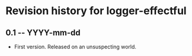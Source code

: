 # Revision history for logger-effectful

## 0.1 -- YYYY-mm-dd

* First version. Released on an unsuspecting world.
